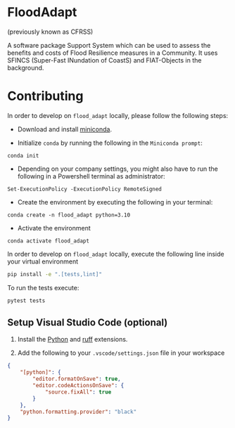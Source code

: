 # FloodAdapt
(previously known as CFRSS)

A software package Support System which can be used to assess the benefits and costs of Flood Resilience measures in a Community. 
It uses SFINCS (Super-Fast INundation of CoastS) and FIAT-Objects in the background.



# Contributing


In order to develop on `flood_adapt` locally, please follow the following steps:

- Download and install [miniconda](https://docs.conda.io/en/latest/miniconda.html).

- Initialize `conda` by running the following in the `Miniconda prompt`:

```
conda init
```

- Depending on your company settings, you might also have to run the following in a Powershell terminal as administrator:

```
Set-ExecutionPolicy -ExecutionPolicy RemoteSigned
```

- Create the environment by executing the following in your terminal:

```
conda create -n flood_adapt python=3.10
```

- Activate the environment

```
conda activate flood_adapt
```

In order to develop on `flood_adapt` locally, execute the following line inside your virtual environment

```bash
pip install -e ".[tests,lint]"
```

To run the tests execute:

```bash
pytest tests
```

## Setup Visual Studio Code (optional)

1. Install the [Python](https://marketplace.visualstudio.com/items?itemName=ms-python.python) and [ruff](https://marketplace.visualstudio.com/items?itemName=charliermarsh.ruff) extensions.

2. Add the following to your `.vscode/settings.json` file in your workspace

```json
{
    "[python]": {
        "editor.formatOnSave": true,
        "editor.codeActionsOnSave": {
            "source.fixAll": true
        }
    },
    "python.formatting.provider": "black"
}
```
